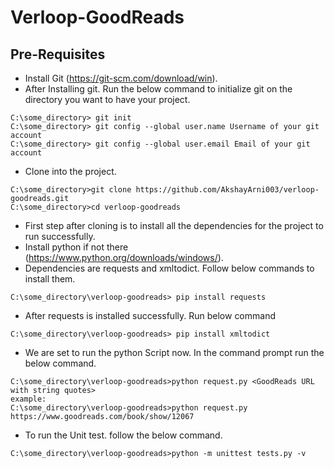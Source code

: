 # Verloop-GoodReads

## Pre-Requisites
* Install Git (https://git-scm.com/download/win).
* After Installing git. Run the below command to initialize 
git on the directory you want to have your project.
```
C:\some_directory> git init
C:\some_directory> git config --global user.name Username of your git account
C:\some_directory> git config --global user.email Email of your git account
```
* Clone into the project.
```
C:\some_directory>git clone https://github.com/AkshayArni003/verloop-goodreads.git
C:\some_directory>cd verloop-goodreads
```
* First step after cloning is to install all the dependencies for the project to run
successfully.
* Install python if not there (https://www.python.org/downloads/windows/).
* Dependencies are requests and xmltodict. Follow below commands to install them.
```
C:\some_directory\verloop-goodreads> pip install requests
```
* After requests is installed successfully. Run below command
```
C:\some_directory\verloop-goodreads> pip install xmltodict
``` 
* We are set to run the python Script now. In the command prompt run
the below command.
```
C:\some_directory\verloop-goodreads>python request.py <GoodReads URL with string quotes>
example:
C:\some_directory\verloop-goodreads>python request.py https://www.goodreads.com/book/show/12067
```
* To run the Unit test. follow the below command.
```
C:\some_directory\verloop-goodreads>python -m unittest tests.py -v
```
